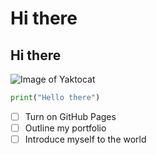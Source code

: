 # Hi there
## Hi there
![Image of Yaktocat](https://octodex.github.com/images/yaktocat.png)

```python
print("Hello there")
```

- [ ] Turn on GitHub Pages
- [ ] Outline my portfolio
- [ ] Introduce myself to the world
